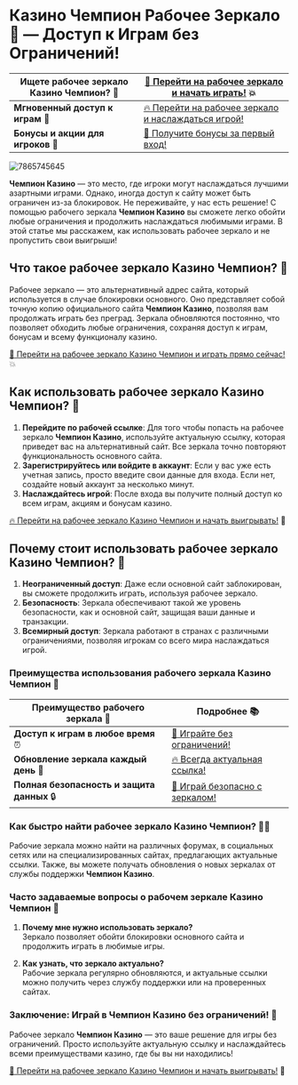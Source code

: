 # Казино Чемпион Рабочее Зеркало 🎯 — Доступ к Играм без Ограничений!

| **Ищете рабочее зеркало Казино Чемпион?** 🎯 | [🔗 Перейти на рабочее зеркало и начать играть!](https://champcasino.ink/pobeda/doa-hats?p80412p305331p112c) 💥 |  
|----------------------------------------|---------------------------------------------------------------|  
| **Мгновенный доступ к играм** 🎰 | [🔥 Перейти на рабочее зеркало и наслаждаться игрой!](https://champcasino.ink/pobeda/doa-hats?p80412p305331p112c) |  
| **Бонусы и акции для игроков** 🎁 | [🎯 Получите бонусы за первый вход!](https://champcasino.ink/pobeda/doa-hats?p80412p305331p112c) |  
![7865745645](https://github.com/user-attachments/assets/c02dfaca-ac01-454c-85a8-4c56b90b164c)

**Чемпион Казино** — это место, где игроки могут наслаждаться лучшими азартными играми. Однако, иногда доступ к сайту может быть ограничен из-за блокировок. Не переживайте, у нас есть решение! С помощью рабочего зеркала **Чемпион Казино** вы сможете легко обойти любые ограничения и продолжить наслаждаться любимыми играми. В этой статье мы расскажем, как использовать рабочее зеркало и не пропустить свои выигрыши!

## Что такое рабочее зеркало Казино Чемпион? 🔑

Рабочее зеркало — это альтернативный адрес сайта, который используется в случае блокировки основного. Оно представляет собой точную копию официального сайта **Чемпион Казино**, позволяя вам продолжать играть без преград. Зеркала обновляются постоянно, что позволяет обходить любые ограничения, сохраняя доступ к играм, бонусам и всему функционалу казино.

[🎯 Перейти на рабочее зеркало Казино Чемпион и играть прямо сейчас!](https://champcasino.ink/pobeda/doa-hats?p80412p305331p112c) 💥

## Как использовать рабочее зеркало Казино Чемпион? 🎰

1. **Перейдите по рабочей ссылке**: Для того чтобы попасть на рабочее зеркало **Чемпион Казино**, используйте актуальную ссылку, которая приведет вас на альтернативный сайт. Все зеркала точно повторяют функциональность основного сайта.
2. **Зарегистрируйтесь или войдите в аккаунт**: Если у вас уже есть учетная запись, просто введите свои данные для входа. Если нет, создайте новый аккаунт за несколько минут.
3. **Наслаждайтесь игрой**: После входа вы получите полный доступ ко всем играм, акциям и бонусам казино.

[🔥 Перейти на рабочее зеркало Казино Чемпион и начать выигрывать!](https://champcasino.ink/pobeda/doa-hats?p80412p305331p112c) 🎰

## Почему стоит использовать рабочее зеркало Казино Чемпион? 🚀

1. **Неограниченный доступ**: Даже если основной сайт заблокирован, вы сможете продолжить играть, используя рабочее зеркало.
2. **Безопасность**: Зеркала обеспечивают такой же уровень безопасности, как и основной сайт, защищая ваши данные и транзакции.
3. **Всемирный доступ**: Зеркала работают в странах с различными ограничениями, позволяя игрокам со всего мира наслаждаться игрой.

### Преимущества использования рабочего зеркала Казино Чемпион 🎯

| Преимущество рабочего зеркала 🏅 | Подробнее 📚 |  
|---------------------------------|-------------|  
| **Доступ к играм в любое время** ⏰ | [🎯 Играйте без ограничений!](https://champcasino.ink/pobeda/doa-hats?p80412p305331p112c) |  
| **Обновление зеркала каждый день** 🔄 | [🔥 Всегда актуальная ссылка!](https://champcasino.ink/pobeda/doa-hats?p80412p305331p112c) |  
| **Полная безопасность и защита данных** 🔒 | [🎯 Играй безопасно с зеркалом!](https://champcasino.ink/pobeda/doa-hats?p80412p305331p112c) |  

### Как быстро найти рабочее зеркало Казино Чемпион? 🕵️‍♂️

Рабочие зеркала можно найти на различных форумах, в социальных сетях или на специализированных сайтах, предлагающих актуальные ссылки. Также, вы можете получать обновления о новых зеркалах от службы поддержки **Чемпион Казино**.

### Часто задаваемые вопросы о рабочем зеркале Казино Чемпион 🎯

1. **Почему мне нужно использовать зеркало?**  
   Зеркало позволяет обойти блокировки основного сайта и продолжить играть в любимые игры.

2. **Как узнать, что зеркало актуально?**  
   Рабочие зеркала регулярно обновляются, и актуальные ссылки можно получить через службу поддержки или на проверенных сайтах.

### Заключение: Играй в Чемпион Казино без ограничений! 🎉

Рабочее зеркало **Чемпион Казино** — это ваше решение для игры без ограничений. Просто используйте актуальную ссылку и наслаждайтесь всеми преимуществами казино, где бы вы ни находились!

[🎯 Перейти на рабочее зеркало Казино Чемпион и начать выигрывать!](https://champcasino.ink/pobeda/doa-hats?p80412p305331p112c) 🎰
